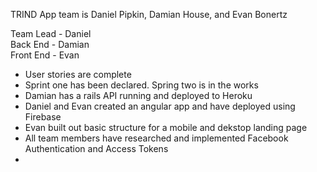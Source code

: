 TRIND App team is Daniel Pipkin, Damian House, and Evan Bonertz

Team Lead - Daniel <br>
Back End - Damian <br>
Front End - Evan <br>


+ User stories are complete
+ Sprint one has been declared. Spring two is in the works 
+ Damian has a rails API running and deployed to Heroku
+ Daniel and Evan created an angular app and have deployed using Firebase
+ Evan built out basic structure for a mobile and dekstop landing page
+ All team members have researched and implemented Facebook Authentication and Access Tokens
+ 


